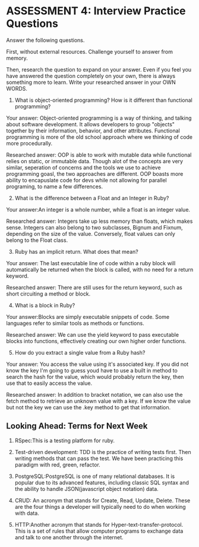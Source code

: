 # ASSESSMENT 4: Interview Practice Questions

Answer the following questions.

First, without external resources. Challenge yourself to answer from memory.

Then, research the question to expand on your answer. Even if you feel you have answered the question completely on your own, there is always something more to learn. Write your researched answer in your OWN WORDS.

1. What is object-oriented programming? How is it different than functional programming?

Your answer: Object-oriented programming is a way of thinking, and talking about software development. It allows developers to group "objects" together by their information, behavior, and other attributes. Functional programming is more of the old school approach where we thinking of code more procedurally.

Researched answer: OOP is able to work with mutable data while functional relies on static, or immutable data. Though alot of the concepts are very similar, seperation of concerns and the tools we use to achieve programming goasl, the two approaches are different. OOP boasts more ability to encapuslate code for devs while not allowing for parallel programing, to name a few differences.

2. What is the difference between a Float and an Integer in Ruby?

Your answer:An integer is a whole number, while a float is an integer value.

Researched answer: Integers take up less memory than floats, which makes sense. Integers can also belong to two subclasses, Bignum and Fixnum, depending on the size of the value. Conversely, float values can only belong to the Float class.

3. Ruby has an implicit return. What does that mean?

Your answer: The last executable line of code within a ruby block will automatically be returned when the block is called, with no need for a return keyword.

Researched answer: There are still uses for the return keyword, such as short circuiting a method or block.

4. What is a block in Ruby?

Your answer:Blocks are simply executable snippets of code. Some languages refer to similar tools as methods or functions.

Researched answer: We can use the yield keyword to pass executable blocks into functions, effectively creating our own higher order functions.

5. How do you extract a single value from a Ruby hash? 

Your answer: You access the value using it's associated key. If you did not know the key I'm going to guess youd have to use a built in method to search the hash for the value, which would probably return the key, then use that to easily access the value.

Researched answer: In addition to bracket notation, we can also use the fetch method to retrieve an unknown value with a key. If we know the value but not the key we can use the .key method to get that information.

## Looking Ahead: Terms for Next Week

1. RSpec:This is a testing platform for ruby.

2. Test-driven development: TDD is the practice of writing tests first. Then writing methods that can pass the test. We have been practicing this paradigm with red, green, refactor.

3. PostgreSQL:PostgreSQL is one of many relational databases. It is popular due to its advanced features, including classic SQL syntax and the ability to handle JSON(javascript object notation) data.

4. CRUD: An acronym that stands for Create, Read, Update, Delete. These are the four things a developer will typically need to do when working with data.

5. HTTP:Another acronym that stands for Hyper-text-transfer-protocol. This is a set of rules that allow computer programs to exchange data and talk to one another through the internet.
